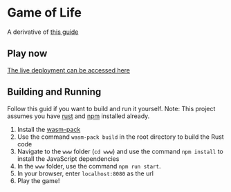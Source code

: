 # Game of Life
A derivative of [this guide](https://rustwasm.github.io/book/game-of-life)

## Play now
[The live deployment can be accessed here ](https://www.github.com/TimLucca/game-of-life)

## Building and Running
Follow this guid if you want to build and run it yourself.
Note: This project assumes you have [rust](https://www.rust-lang.org/tools/install) and [npm](https://www.npmjs.com/get-npm) installed already.

1. Install the [wasm-pack](https://rustwasm.github.io/wasm-pack/installer/)
2. Use the command `wasm-pack build` in the root directory to build the Rust code
3. Navigate to the `www` folder (`cd www`) and use the command `npm install` to install the JavaScript dependencies
4. In the `www` folder, use the command `npm run start`.
5. In your browser, enter `localhost:8080` as the url
6. Play the game!
